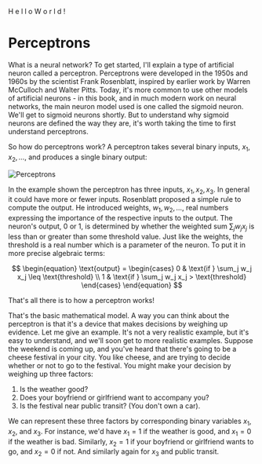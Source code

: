 H  e  l  l  o    W  o  r  l  d  !

# Perceptrons

What is a neural network? To get started, I'll explain a type of artificial neuron called a perceptron. Perceptrons were developed in the 1950s and 1960s by the scientist Frank Rosenblatt, inspired by earlier work by Warren McCulloch and Walter Pitts. Today, it's more common to use other models of artificial neurons - in this book, and in much modern work on neural networks, the main neuron model used is one called the sigmoid neuron. We'll get to sigmoid neurons shortly. But to understand why sigmoid neurons are defined the way they are, it's worth taking the time to first understand perceptrons.

So how do perceptrons work? A perceptron takes several binary inputs, $x_1,x_2,…,$ and produces a single binary output:

![Perceptrons]("http://neuralnetworksanddeeplearning.com/images/tikz0.png")

In the example shown the perceptron has three inputs, $x_1,x_2,x_3$. In general it could have more or fewer inputs. Rosenblatt proposed a simple rule to compute the output. He introduced weights, $w_1,w_2,…,$ real numbers expressing the importance of the respective inputs to the output. The neuron's output, $0$ or $1$, is determined by whether the weighted sum $\sum_jw_jx_j$ is less than or greater than some threshold value. Just like the weights, the threshold is a real number which is a parameter of the neuron. To put it in more precise algebraic terms:

$$
\begin{equation}
\text{output} = 
\begin{cases} 
      0 & \text{if } \sum_j w_j x_j \leq \text{threshold} \\
      1 & \text{if } \sum_j w_j x_j > \text{threshold} 
   \end{cases}
\end{equation}
$$

That's all there is to how a perceptron works!

That's the basic mathematical model. A way you can think about the perceptron is that it's a device that makes decisions by weighing up evidence. Let me give an example. It's not a very realistic example, but it's easy to understand, and we'll soon get to more realistic examples. Suppose the weekend is coming up, and you've heard that there's going to be a cheese festival in your city. You like cheese, and are trying to decide whether or not to go to the festival. You might make your decision by weighing up three factors:

1) Is the weather good?
2) Does your boyfriend or girlfriend want to accompany you?
3) Is the festival near public transit? (You don't own a car). 

We can represent these three factors by corresponding binary variables $x_1,x_2,$ and $x_3$. For instance, we'd have $x_1=1$ if the weather is good, and $x_1=0$ if the weather is bad. Similarly, $x_2=1$ if your boyfriend or girlfriend wants to go, and $x_2=0$ if not. And similarly again for $x_3$ and public transit.

